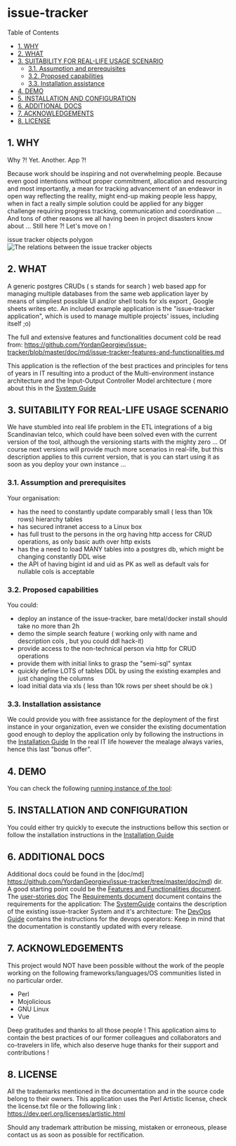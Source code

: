 #  issue-tracker


Table of Contents

  * [1. WHY](#1-why)
  * [2. WHAT ](#2-what-)
  * [3. SUITABILITY FOR REAL-LIFE USAGE SCENARIO](#3-suitability-for-real-life-usage-scenario)
    * [3.1. Assumption and prerequisites](#31-assumption-and-prerequisites)
    * [3.2. Proposed capabilities](#32-proposed-capabilities)
    * [3.3. Installation assistance](#33-installation-assistance)
  * [4. DEMO ](#4-demo-)
  * [5. INSTALLATION AND CONFIGURATION](#5-installation-and-configuration)
  * [6. ADDITIONAL DOCS](#6-additional-docs)
  * [7. ACKNOWLEDGEMENTS](#7-acknowledgements)
  * [8. LICENSE](#8-license)


    

## 1. WHY
Why ?! Yet.  Another. App ?!

Because work should be inspiring and not overwhelming people. Because even good intentions without proper commitment, allocation and resourcing and most importantly, a mean for tracking advancement of an endeavor in open way reflecting the reality, might end-up making people less happy, when in fact a really simple solution could be applied for any bigger challenge requiring progress tracking, communication and coordination ... And tons of other reasons we all having been in project disasters know about ... Still here ?! Let's move on !


issue tracker objects polygon 
![The relations between the issue tracker objects ](https://raw.githubusercontent.com/YordanGeorgiev/issue-tracker/dev/doc/img/readme/what-is-is.png)    

## 2. WHAT 
A generic postgres CRUDs ( s stands for search ) web based app for managing multiple databases from the same web application layer by means of simpliest possible UI and/or shell tools for xls export , Google sheets writes etc. An included example application is the "issue-tracker application", which is used to manage multiple projects' issues, including itself ;o)

The full and extensive features and functionalities document cold be read from: https://github.com/YordanGeorgiev/issue-tracker/blob/master/doc/md/issue-tracker-features-and-functionalities.md

This application is the reflection of the best practices and principles for tens of years in IT resulting into a product of the Multi-environment instance architecture and the Input-Output Controller Model architecture ( more about this in the [System Guide](https://github.com/YordanGeorgiev/issue-tracker/blob/master/doc/md/system_guide.md)

    

## 3. SUITABILITY FOR REAL-LIFE USAGE SCENARIO
We have stumbled into real life problem in the ETL integrations of a big Scandinavian telco, which could have been solved even with the current version of the tool, although the versioning starts with the mighty zero …
Of course next versions will provide much more scenarios in real-life, but this description applies to this current version, that is you can start using it as soon as you deploy your own instance ... 

    

### 3.1. Assumption and prerequisites
Your organisation:

- has the need to constantly update comparably small ( less than 10k rows) hierarchy tables
- has secured intranet access to a Linux box
- has full trust to the persons in the org having http access for CRUD operations, as only basic auth over http exists
- has the a need to load MANY tables into a postgres db, which might be changing constantly DDL wise
- the API of having bigint id and uid as PK as well as default vals for nullable cols is acceptable

    

### 3.2. Proposed capabilities
You could:

- deploy an instance of the issue-tracker, bare metal/docker install should take no more than 2h
- demo the simple search feature ( working only with name and description cols , but you could ddl hack-it)
- provide access to the non-technical person via http for CRUD operations
- provide them with initial links to grasp the "semi-sql" syntax
- quickly define LOTS of tables DDL by using the existing examples and just changing the columns
- load initial data via xls ( less than 10k rows per sheet should be ok )

    

### 3.3. Installation assistance
We could provide you with free assistance for the deployment of the first instance in your
organization, even we consider the existing documentation good enough to deploy the application only
by following the instructions in the [Installation Guide](https://github.com/YordanGeorgiev/issue-tracker/blob/master/doc/md/installations.md)
In the real IT life however the mealage always varies, hence this last "bonus offer".

    

## 4. DEMO 
You can check the following [running instance of the tool](http://ec2-34-243-97-157.eu-west-1.compute.amazonaws.com:8080/prd_issue_tracker/list/monthly_issues?as=grid&pick=id,status,prio,name,weight,start_time,stop_time&pg-size=7&pg-num=1):


## 5. INSTALLATION AND CONFIGURATION
You could either try quickly to execute the instructions bellow this section or 
follow the installation instructions in the [Installation Guide](https://github.com/YordanGeorgiev/issue-tracker/blob/master/doc/md/installations.md)


## 6. ADDITIONAL DOCS
Additional docs could be found in the [doc/md] https://github.com/YordanGeorgiev/issue-tracker/tree/master/doc/md) dir.
A good starting point could be the [Features and Functionalities document](https://github.com/YordanGeorgiev/issue-tracker/blob/master/doc/md/issue-tracker-features-and-functionalities.md).
The [user-stories doc](https://github.com/YordanGeorgiev/issue-tracker/blob/master/doc/md/userstories.md)
The [Requirements document](https://github.com/YordanGeorgiev/issue-tracker/blob/master/doc/md/requirements.md)  document contains the requirements for the application:
The [SystemGuide](https://github.com/YordanGeorgiev/issue-tracker/blob/master/doc/md/system_guide.md) contains the description of the existing issue-tracker System and it's architecture:
The [DevOps Guide](https://github.com/YordanGeorgiev/issue-tracker/blob/master/doc/md/devops_guide.md) contains the instructions for the devops operators:
Keep in mind that the documentation is constantly updated with every release.
    

## 7. ACKNOWLEDGEMENTS
This project would NOT have been possible without the work of the people working on the following frameworks/languages/OS communities listed in no particular order.

- Perl
- Mojolicious
- GNU Linux
- Vue

Deep gratitudes and thanks to all those people ! This application aims to contain the best practices of our former colleagues and collaborators and co-travelers in life, which also deserve huge thanks for their support and contributions !


    

## 8. LICENSE
All the trademarks mentioned in the documentation and in the source code belong to their owners. 
This application uses the Perl Artistic license, check the license.txt file or the following link :
https://dev.perl.org/licenses/artistic.html

Should any trademark attribution be missing, mistaken or erroneous, please contact us as soon as possible for rectification.


    

